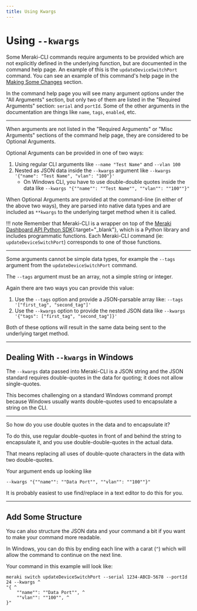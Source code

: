 ```yaml
---
title: Using Kwargs
---
```


# Using `--kwargs`

Some Meraki-CLI commands require arguments to be provided which are not explicitly defined in the underlying function, but are documented in the command help page. An example of this is the `updateDeviceSwitchPort` command. You can see an example of this command's help page in the [Making Some Changes](../making-some-changes/) section.

In the command help page you will see many argument options under the "All Arguments" section, but only two of them are listed in the "Required Arguments" section: `serial` and `portId`. Some of the other arguments in the documentation are things like `name`, `tags`, `enabled`, etc.

---

When arguments are not listed in the "Required Arguments" or "Misc Arguments" sections of the command help page, they are considered to be Optional Arguments.

Optional Arguments can be provided in one of two ways:

1. Using regular CLI arguments like `--name "Test Name"` and `--vlan 100`
2. Nested as JSON data inside the `--kwargs` argument like `--kwargs '{"name": "Test Name", "vlan": "100"}'`
   - On Windows CLI, you have to use double-double quotes inside the data like `--kwargs "{""name"": ""Test Name"", ""vlan"": ""100""}"`

When Optional Arguments are provided at the command-line (in either of the above two ways), they are parsed into native data types and are included as `**kwargs` to the underlying target method when it is called.

!!! note
    Remember that Meraki-CLI is a wrapper on top of the [Meraki Dashboard API Python SDK](https://github.com/meraki/dashboard-api-python){:target="_blank"}, which is a Python library and includes programmatic functions. Each Meraki-CLI command (ie: `updateDeviceSwitchPort`) corresponds to one of those functions.

---

Some arguments cannot be simple data types, for example the `--tags` argument from the `updateDeviceSwitchPort` command.

The `--tags` argument must be an array, not a simple string or integer.

Again there are two ways you can provide this value:

1. Use the `--tags` option and provide a JSON-parsable array like: `--tags '["first_tag", "second_tag"]'`
2. Use the `--kwargs` option to provide the nested JSON data like `--kwargs '{"tags": ["first_tag", "second_tag"]}'`

Both of these options will result in the same data being sent to the underlying target method.

---

## Dealing With `--kwargs` in Windows

The `--kwargs` data passed into Meraki-CLI is a JSON string and the JSON standard requires double-quotes in the data for quoting; it does not allow single-quotes.

This becomes challenging on a standard Windows command prompt because Windows usually wants double-quotes used to encapsulate a string on the CLI.

---

So how do you use double quotes in the data and to encapsulate it?

To do this, use regular double-quotes in front of and behind the string to encapsulate it, and you use double-double-quotes in the actual data.

That means replacing all uses of double-quote characters in the data with two double-quotes.

Your argument ends up looking like

```
--kwargs "{""name"": ""Data Port"", ""vlan"": ""100""}"
```

It is probably easiest to use find/replace in a text editor to do this for you.

---

## Add Some Structure

You can also structure the JSON data and your command a bit if you want to make your command more readable.

In Windows, you can do this by ending each line with a carat (`^`) which will allow the command to continue on the next line.

Your command in this example will look like:

```
meraki switch updateDeviceSwitchPort --serial 1234-ABCD-5678 --portId 24 --kwargs ^
"{ ^
    ""name"": ""Data Port"", ^
    ""vlan"": ""100"", ^
}"
```
